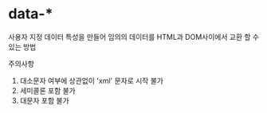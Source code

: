 # data-*
사용자 지정 데이터 특성을 만들어 임의의 데이터를 HTML과 DOM사이에서 교환 할 수 있는 방법

주의사항
1. 대소문자 여부에 상관없이 'xml' 문자로 시작 불가
2. 세미콜론 포함 불가
3. 대문자 포함 불가

